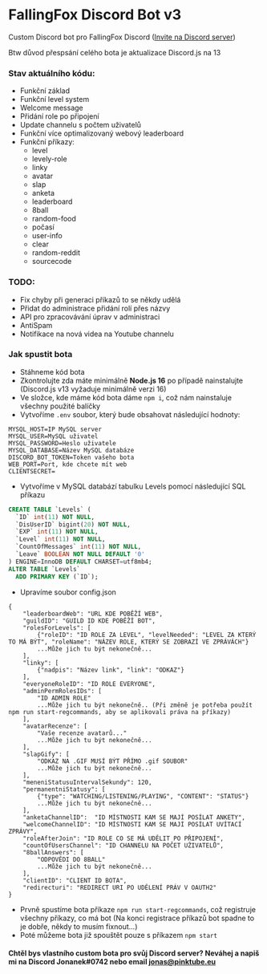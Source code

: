 # FallingFox Discord Bot v3

Custom Discord bot pro FallingFox Discord ([Invite na Discord server](https://invite.gg/fallingfox))

Btw důvod přespsání celého bota je aktualizace Discord.js na 13

### Stav aktuálního kódu:

- Funkční základ
- Funkční level system
- Welcome message
- Přidání role po připojení
- Update channelu s počtem uživatelů
- Funkční více optimalizovaný webový leaderboard
- Funkční příkazy:
  - level
  - levely-role
  - linky
  - avatar
  - slap
  - anketa
  - leaderboard
  - 8ball
  - random-food
  - počasí
  - user-info
  - clear
  - random-reddit
  - sourcecode

### TODO:

- Fix chyby při generaci příkazů to se někdy udělá
- Přidat do administrace přidání rolí přes názvy
- API pro zpracovávání úprav v administraci
- AntiSpam
- Notifikace na nová videa na Youtube channelu

### Jak spustit bota

- Stáhneme kód bota
- Zkontrolujte zda máte minimálně **Node.js 16** po případě nainstalujte (Discord.js v13 vyžaduje minimálně verzi 16)
- Ve složce, kde máme kód bota dáme `npm i`, což nám nainstaluje všechny použité balíčky
- Vytvoříme `.env` soubor, který bude obsahovat následující hodnoty:

```
MYSQL_HOST=IP MySQL server
MYSQL_USER=MySQL uživatel
MYSQL_PASSWORD=Heslo uživatele
MYSQL_DATABASE=Název MySQL databáze
DISCORD_BOT_TOKEN=Token vašeho bota
WEB_PORT=Port, kde chcete mít web
CLIENTSECRET=
```

- Vytvoříme v MySQL databází tabulku Levels pomocí následující SQL příkazu

```sql
CREATE TABLE `Levels` (
  `ID` int(11) NOT NULL,
  `DisUserID` bigint(20) NOT NULL,
  `EXP` int(11) NOT NULL,
  `Level` int(11) NOT NULL,
  `CountOfMessages` int(11) NOT NULL,
  `Leave` BOOLEAN NOT NULL DEFAULT '0'
) ENGINE=InnoDB DEFAULT CHARSET=utf8mb4;
ALTER TABLE `Levels`
  ADD PRIMARY KEY (`ID`);
```

- Upravíme soubor config.json

```
{
    "leaderboardWeb": "URL KDE POBĚŽÍ WEB",
    "guildID": "GUILD ID KDE POBĚŽÍ BOT",
    "rolesForLevels": [
        {"roleID": "ID ROLE ZA LEVEL", "levelNeeded": "LEVEL ZA KTERÝ TO MÁ BÝT", "roleName": "NÁZEV ROLE, KTERÝ SE ZOBRAZÍ VE ZPRÁVÁCH"}
        ...Může jich tu být nekonečně...
    ],
    "linky": [
        {"nadpis": "Název link", "link": "ODKAZ"}
    ],
    "everyoneRoleID": "ID ROLE EVERYONE",
    "adminPermRolesIDs": [
        "ID ADMIN ROLE"
        ...Může jich tu být nekonečně.. (Při změně je potřeba použít npm run start-regcommands, aby se aplikovali práva na příkazy)
    ],
    "avatarRecenze": [
        "Vaše recenze avatarů..."
        ...Může jich tu být nekonečně...
    ],
    "slapGify": [
        "ODKAZ NA .GIF MUSÍ BÝT PŘÍMO .gif SOUBOR"
        ...Může jich tu být nekonečně...
    ],
    "meneniStatusuIntervalSekundy": 120,
    "permanentniStatusy": [
        {"type": "WATCHING/LISTENING/PLAYING", "CONTENT": "STATUS"}
        ...Může jich tu být nekonečně...
    ],
    "anketaChannelID":  "ID MÍSTNOSTI KAM SE MAJÍ POSÍLAT ANKETY",
    "welcomeChannelID": "ID MÍSTNOSTI KAM SE MAJÍ POSÍLAT UVÍTACÍ ZPRÁVY",
    "roleAfterJoin": "ID ROLE CO SE MÁ UDĚLIT PO PŘIPOJENÍ",
    "countOfUsersChannel": "ID CHANNELU NA POČET UŽIVATELŮ",
    "8ballAnswers": [
        "ODPOVĚDI DO 8BALL"
        ...Může jich tu být nekonečně...
    ],
    "clientID": "CLIENT ID BOTA",
    "redirecturi": "REDIRECT URI PO UDĚLENÍ PRÁV V OAUTH2"
}
```

- Prvně spustíme bota příkaze `npm run start-regcommands`, což registruje všechny příkazy, co má bot (Na konci registrace příkazů bot spadne to je dobře, někdy to musím fixnout...)
- Poté můžeme bota již spouštět pouze s příkazem `npm start`

#### Chtěl bys vlastního custom bota pro svůj Discord server? Neváhej a napiš mi na Discord Jonanek#0742 nebo email jonas@pinktube.eu
